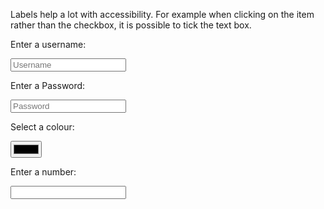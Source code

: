 Labels help a lot with accessibility. For example when clicking on the item rather than the checkbox, it is possible to tick the text box.

<form action="/tacos">

<p>

<label for="username">Enter a username: </label>

<input type="text" placeholder="Username" id="username" />

</p>

<p>

<label for="password">Enter a Password:</label>

<input type="password" placeholder="Password" id="password" />

</p>

<p>

<label for="color">Select a colour:</label>

<input type="color" id="color" />

</p>

<p>

<label for="number">Enter a number:</label>

<input type="number" id="number" />

</p>

</form>